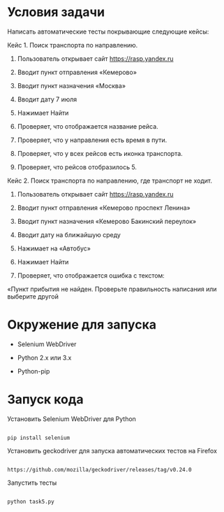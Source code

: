 # Условия задачи 

Написать автоматические тесты покрывающие следующие кейсы: 

 

Кейс 1. Поиск транспорта по направлению. 

1. Пользователь открывает сайт https://rasp.yandex.ru  

2. Вводит пункт отправления «Кемерово» 

3. Вводит пункт назначения «Москва» 

4. Вводит дату 7 июля  

5. Нажимает Найти 

6. Проверяет, что отображается название рейса. 

7. Проверяет, что у направления есть время в пути. 

8. Проверяет, что у всех рейсов есть иконка транспорта. 

9. Проверяет, что рейсов отобразилось 5. 

 

Кейс 2. Поиск транспорта по направлению, где транспорт не ходит. 

1. Пользователь открывает сайт https://rasp.yandex.ru 

2. Вводит пункт отправления «Кемерово проспект Ленина» 

3. Вводит пункт назначения «Кемерово Бакинский переулок» 

4. Вводит дату на ближайшую среду 

5. Нажимает на «Автобус» 

5. Нажимает Найти 

6. Проверяет, что отображается ошибка с текстом:  

«Пункт прибытия не найден. Проверьте правильность написания или выберите другой 



# Окружение для запуска

* Selenium WebDriver

* Python 2.x или 3.x

* Python-pip



# Запуск кода

Установить Selenium WebDriver для Python

```

pip install selenium

```

Установить geckodriver для запуска автоматических тестов на Firefox

```

https://github.com/mozilla/geckodriver/releases/tag/v0.24.0

```

Запустить тесты

```

python task5.py

```
